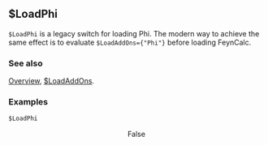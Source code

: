 ## $LoadPhi

`$LoadPhi` is a legacy switch for loading Phi. The modern way to achieve the same effect is to evaluate `$LoadAddOns={"Phi"}` before loading FeynCalc.

### See also

[Overview](Extra/FeynCalc.md), [\$LoadAddOns](\$LoadAddOns.md).

### Examples

```mathematica
$LoadPhi
```

$$\text{False}$$